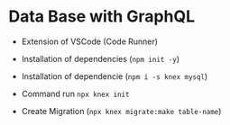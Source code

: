 # Data Base with GraphQL

- Extension of VSCode (Code Runner)
- Installation of dependencies (`npm init -y`)
- Installation of dependencie (`npm i -s knex mysql`)
- Command run `npx knex init`

- Create Migration (`npx knex migrate:make table-name`)
